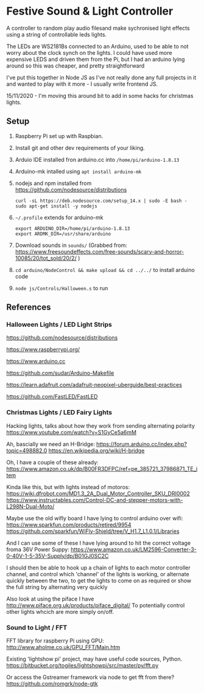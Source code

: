 # Festive Sound & Light Controller

A controller to random play audio filesand make sychronised light effects using
a string of controllable leds lights.

The LEDs are WS2181Bs connected to an Arduino, used to be able to not worry about
the clock synch on the lights. I could have used more expensive LEDS and driven
them from the Pi, but I had an arduino lying around so this was cheaper, and
pretty straightforward

I've put this together in Node JS as I've not really done any full projects in
it and wanted to play with it more - I usually write frontend JS.

15/11/2020 - I'm moving this around bit to add in some hacks for christmas lights.

## Setup

1. Raspberry Pi set up with Raspbian.
2. Install git and other dev requirements of your liking.
3. Arduio IDE installed fron arduino.cc into `/home/pi/arduino-1.8.13`
4. Arduino-mk intalled using `apt install arduino-mk`
5. nodejs and npm installed from https://github.com/nodesource/distributions
    ```
    curl -sL https://deb.nodesource.com/setup_14.x | sudo -E bash -
    sudo apt-get install -y nodejs
    ```
6. `~/.profile` extends for arduino-mk

    ```
    export ARDUINO_DIR=/home/pi/arduino-1.8.13
    export ARDMK_DIR=/usr/share/arduino
    ```
7. Download sounds in `sounds/` (Grabbed  from: https://www.freesoundeffects.com/free-sounds/scary-and-horror-10085/20/tot_sold/20/2/ )
8. `cd arduino/NodeControl && make upload && cd ../../` to install arduino code
9. `node js/Controls/Halloween.s` to run

## References

### Halloween Lights / LED Light Strips

https://github.com/nodesource/distributions

https://www.raspberrypi.org/

https://www.arduino.cc

https://github.com/sudar/Arduino-Makefile

https://learn.adafruit.com/adafruit-neopixel-uberguide/best-practices

https://github.com/FastLED/FastLED

### Christmas Lights / LED Fairy Lights

Hacking lights, talks about how they work from sending alternating polarity
https://www.youtube.com/watch?v=S1GyCe5a6mM

Ah, bascially we need an H-Bridge:
https://forum.arduino.cc/index.php?topic=498882.0
https://en.wikipedia.org/wiki/H-bridge

Oh, I have a couple of these already:
https://www.amazon.co.uk/dp/B00FR3DFPC/ref=pe_385721_37986871_TE_item

Kinda like this, but with lights instead of motoros:
https://wiki.dfrobot.com/MD1.3_2A_Dual_Motor_Controller_SKU_DRI0002
https://www.instructables.com/Control-DC-and-stepper-motors-with-L298N-Dual-Moto/

Maybe use the old wifly board I have lying to control arduino over wifi:
https://www.sparkfun.com/products/retired/9954
https://github.com/sparkfun/WiFly-Shield/tree/V_H1.7_L1.0.1/Libraries

And I can use some of these I have lying around to hit the correct voltage froma 36V Power Suppy:
https://www.amazon.co.uk/LM2596-Converter-3-0-40V-1-5-35V-Supply/dp/B01GJ0SC2C

I should then be able to hook up a chain of lights to each motor controller channel,
and control which 'channel' of the lights is working, or alternate quickly between the two,
to get the lights to come on as required or show the full string by alternating very quickly

Also look at using the piface I have
http://www.piface.org.uk/products/piface_digital/
To potentially control other lights whcich are more simply on/off.

### Sound to Light / FFT

FFT library for raspberry Pi using GPU:
http://www.aholme.co.uk/GPU_FFT/Main.htm

Existing 'lightshow pi' project, may have useful code sources, Python.
https://bitbucket.org/togiles/lightshowpi/src/master/py/fft.py

Or access the Gstreamer framework via node to get fft from there?
https://github.com/romgrk/node-gtk


